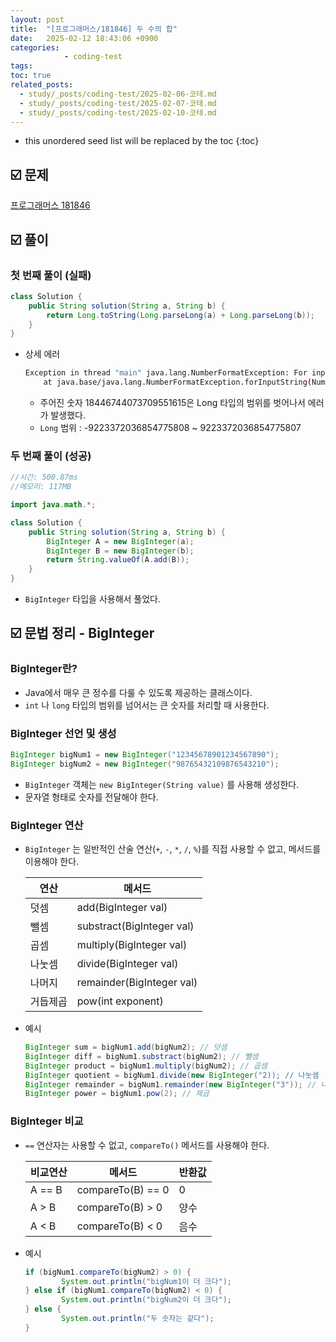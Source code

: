 ```yaml
---
layout: post
title:  "[프로그래머스/181846] 두 수의 합"
date:   2025-02-12 18:43:06 +0900
categories: 
            - coding-test
tags:        
toc: true
related_posts:
  - study/_posts/coding-test/2025-02-06-코테.md
  - study/_posts/coding-test/2025-02-07-코테.md
  - study/_posts/coding-test/2025-02-10-코테.md
---
```

* this unordered seed list will be replaced by the toc
{:toc}

## ☑️ 문제

[프로그래머스 181846](https://school.programmers.co.kr/learn/courses/30/lessons/181846)

## ☑️ 풀이

### 첫 번째 풀이 (실패)

```java
class Solution {
    public String solution(String a, String b) {
        return Long.toString(Long.parseLong(a) + Long.parseLong(b));
    }
}
```

- 상세 에러
    
    ```bash
    Exception in thread "main" java.lang.NumberFormatException: For input string: "18446744073709551615"
    	at java.base/java.lang.NumberFormatException.forInputString(NumberFormatException.java:68)
    ```
    
    - 주어진 숫자 18446744073709551615은 Long 타입의 범위를 벗어나서 에러가 발생했다.
    - `Long` 범위 : -9223372036854775808 ~ 9223372036854775807

### 두 번째 풀이 (성공)

```java
//시간: 500.87ms
//메모리: 117MB

import java.math.*;

class Solution {
    public String solution(String a, String b) {
        BigInteger A = new BigInteger(a);
        BigInteger B = new BigInteger(b);
        return String.valueOf(A.add(B));
    }
}
```

- `BigInteger` 타입을 사용해서 풀었다.

## ☑️ 문법 정리 - BigInteger

### BigInteger란?

- Java에서 매우 큰 정수를 다룰 수 있도록 제공하는 클래스이다.
- `int` 나 `long` 타입의 범위를 넘어서는 큰 숫자를 처리할 때 사용한다.

### BigInteger 선언 및 생성

```java
BigInteger bigNum1 = new BigInteger("12345678901234567890");
BigInteger bigNum2 = new BigInteger("98765432109876543210");
```

- `BigInteger` 객체는 `new BigInteger(String value)` 를 사용해 생성한다.
- 문자열 형태로 숫자를 전달해야 한다.

### BigInteger 연산

- `BigInteger` 는 일반적인 산술 연산(`+`, `-`, `*`, `/`, `%`)를 직접 사용할 수 없고, 메서드를 이용해야 한다.
    
    
    | 연산 | 메서드 |
    | --- | --- |
    | 덧셈 | add(BigInteger val) |
    | 뺄셈 | substract(BigInteger val) |
    | 곱셈 | multiply(BigInteger val) |
    | 나눗셈 | divide(BigInteger val) |
    | 나머지 | remainder(BigInteger val) |
    | 거듭제곱 | pow(int exponent) |
- 예시
    
    ```java
    BigInteger sum = bigNum1.add(bigNum2); // 덧셈
    BigInteger diff = bigNum1.substract(bigNum2); // 뺄셈
    BigInteger product = bigNum1.multiply(bigNum2); // 곱셈
    BigInteger quotient = bigNum1.divide(new BigInteger("2)); // 나눗셈
    BigInteger remainder = bigNum1.remainder(new BigInteger("3")); // 나머지
    BigInteger power = bigNum1.pow(2); // 제곱
    ```
    

### BigInteger 비교

- `==` 연산자는 사용할 수 없고, `compareTo()` 메서드를 사용해야 한다.
    
    
    | 비교연산 | 메서드 | 반환값 |
    | --- | --- | --- |
    | A == B | compareTo(B) == 0 | 0 |
    | A > B | compareTo(B) > 0 | 양수 |
    | A < B | compareTo(B) < 0 | 음수 |
- 예시
    
    ```java
    if (bigNum1.compareTo(bigNum2) > 0) {
    		System.out.println("bigNum1이 더 크다");
    } else if (bigNum1.compareTo(bigNum2) < 0) {
    		System.out.println("bigNum2이 더 크다");
    } else {
    		System.out.println("두 숫자는 같다");
    }
    ```